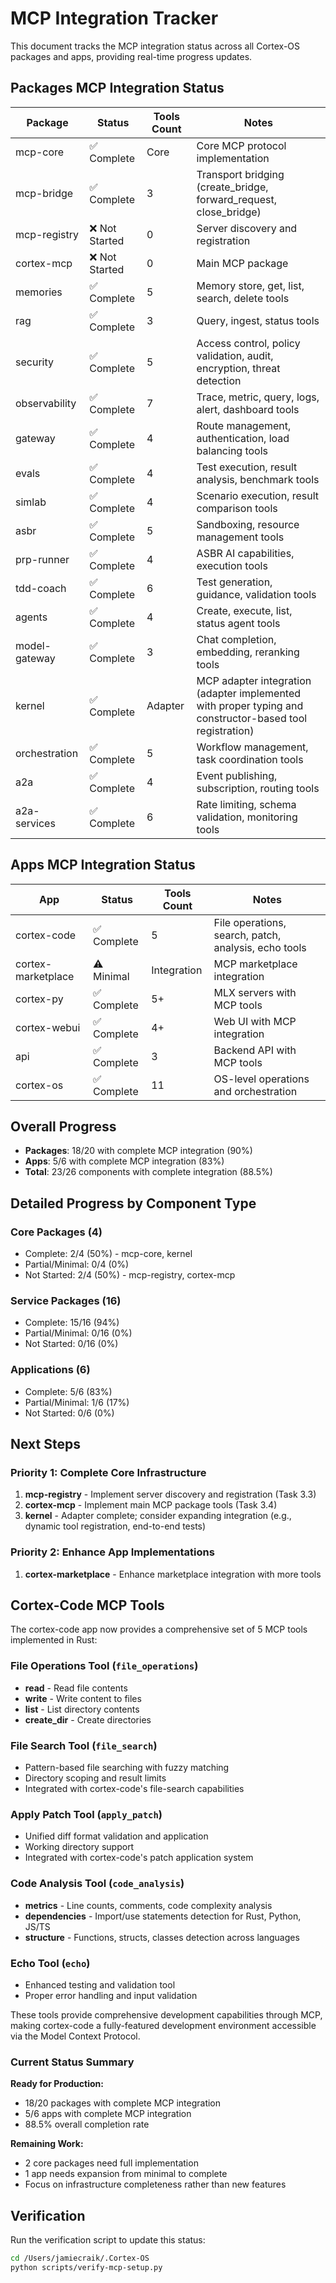 # MCP Integration Tracker

This document tracks the MCP integration status across all Cortex-OS packages and apps, providing real-time progress updates.

## Packages MCP Integration Status

| Package | Status | Tools Count | Notes |
|---------|--------|-------------|--------|
| mcp-core | ✅ Complete | Core | Core MCP protocol implementation |
| mcp-bridge | ✅ Complete | 3 | Transport bridging (create_bridge, forward_request, close_bridge) |
| mcp-registry | ❌ Not Started | 0 | Server discovery and registration |
| cortex-mcp | ❌ Not Started | 0 | Main MCP package |
| memories | ✅ Complete | 5 | Memory store, get, list, search, delete tools |
| rag | ✅ Complete | 3 | Query, ingest, status tools |
| security | ✅ Complete | 5 | Access control, policy validation, audit, encryption, threat detection |
| observability | ✅ Complete | 7 | Trace, metric, query, logs, alert, dashboard tools |
| gateway | ✅ Complete | 4 | Route management, authentication, load balancing tools |
| evals | ✅ Complete | 4 | Test execution, result analysis, benchmark tools |
| simlab | ✅ Complete | 4 | Scenario execution, result comparison tools |
| asbr | ✅ Complete | 5 | Sandboxing, resource management tools |
| prp-runner | ✅ Complete | 4 | ASBR AI capabilities, execution tools |
| tdd-coach | ✅ Complete | 6 | Test generation, guidance, validation tools |
| agents | ✅ Complete | 4 | Create, execute, list, status agent tools |
| model-gateway | ✅ Complete | 3 | Chat completion, embedding, reranking tools |
| kernel | ✅ Complete | Adapter | MCP adapter integration (adapter implemented with proper typing and constructor-based tool registration) |
| orchestration | ✅ Complete | 5 | Workflow management, task coordination tools |
| a2a | ✅ Complete | 4 | Event publishing, subscription, routing tools |
| a2a-services | ✅ Complete | 6 | Rate limiting, schema validation, monitoring tools |

## Apps MCP Integration Status

| App | Status | Tools Count | Notes |
|-----|--------|-------------|-------|
| cortex-code | ✅ Complete | 5 | File operations, search, patch, analysis, echo tools |
| cortex-marketplace | ⚠️ Minimal | Integration | MCP marketplace integration |
| cortex-py | ✅ Complete | 5+ | MLX servers with MCP tools |
| cortex-webui | ✅ Complete | 4+ | Web UI with MCP integration |
| api | ✅ Complete | 3 | Backend API with MCP tools |
| cortex-os | ✅ Complete | 11 | OS-level operations and orchestration |

## Overall Progress

- **Packages**: 18/20 with complete MCP integration (90%)
- **Apps**: 5/6 with complete MCP integration (83%)
- **Total**: 23/26 components with complete integration (88.5%)

## Detailed Progress by Component Type

### Core Packages (4)

- Complete: 2/4 (50%) - mcp-core, kernel
- Partial/Minimal: 0/4 (0%)
- Not Started: 2/4 (50%) - mcp-registry, cortex-mcp

### Service Packages (16)

- Complete: 15/16 (94%)
- Partial/Minimal: 0/16 (0%)
- Not Started: 0/16 (0%)

### Applications (6)

- Complete: 5/6 (83%)
- Partial/Minimal: 1/6 (17%)
- Not Started: 0/6 (0%)

## Next Steps

### Priority 1: Complete Core Infrastructure

1. **mcp-registry** - Implement server discovery and registration (Task 3.3)
2. **cortex-mcp** - Implement main MCP package tools (Task 3.4)
3. **kernel** - Adapter complete; consider expanding integration (e.g., dynamic tool registration, end-to-end tests)

### Priority 2: Enhance App Implementations

1. **cortex-marketplace** - Enhance marketplace integration with more tools

## Cortex-Code MCP Tools

The cortex-code app now provides a comprehensive set of 5 MCP tools implemented in Rust:

### File Operations Tool (`file_operations`)

- **read** - Read file contents
- **write** - Write content to files  
- **list** - List directory contents
- **create_dir** - Create directories

### File Search Tool (`file_search`)

- Pattern-based file searching with fuzzy matching
- Directory scoping and result limits
- Integrated with cortex-code's file-search capabilities

### Apply Patch Tool (`apply_patch`)

- Unified diff format validation and application
- Working directory support
- Integrated with cortex-code's patch application system

### Code Analysis Tool (`code_analysis`)

- **metrics** - Line counts, comments, code complexity analysis
- **dependencies** - Import/use statements detection for Rust, Python, JS/TS
- **structure** - Functions, structs, classes detection across languages

### Echo Tool (`echo`)

- Enhanced testing and validation tool
- Proper error handling and input validation

These tools provide comprehensive development capabilities through MCP, making cortex-code a
fully-featured development environment accessible via the Model Context Protocol.

### Current Status Summary

**Ready for Production:**

- 18/20 packages with complete MCP integration
- 5/6 apps with complete MCP integration
- 88.5% overall completion rate

**Remaining Work:**

- 2 core packages need full implementation
- 1 app needs expansion from minimal to complete
- Focus on infrastructure completeness rather than new features

## Verification

Run the verification script to update this status:

```bash
cd /Users/jamiecraik/.Cortex-OS
python scripts/verify-mcp-setup.py
```
